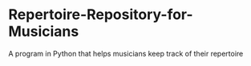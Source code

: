 # Repertoire-Repository-for-Musicians
A program in Python that helps musicians keep track of their repertoire
